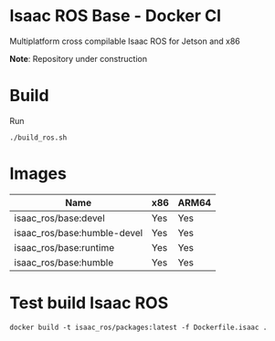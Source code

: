 # Isaac ROS Base - Docker CI

Multiplatform cross compilable Isaac ROS for Jetson and x86

**Note**: Repository under construction

# Build

Run

```
./build_ros.sh
```

# Images

| Name                        | x86 | ARM64 |
|-----------------------------|-----|-------|
| isaac_ros/base:devel        | Yes | Yes   |
| isaac_ros/base:humble-devel | Yes | Yes   |
| isaac_ros/base:runtime      | Yes | Yes   |
| isaac_ros/base:humble       | Yes | Yes   |

# Test build Isaac ROS

```
docker build -t isaac_ros/packages:latest -f Dockerfile.isaac .
```